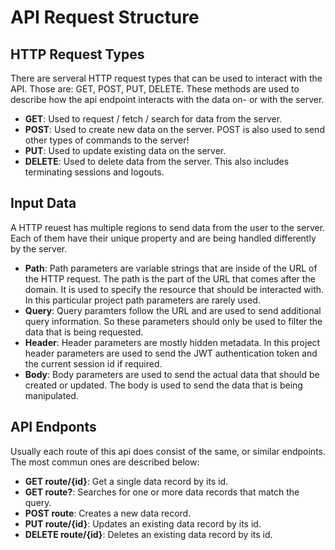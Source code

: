 <!---
    Write how an api request should be strucutred here!

-->


# API Request Structure

## HTTP Request Types

There are serveral HTTP request types that can be used to interact with the API. Those are: GET, POST, PUT, DELETE.
These methods are used to describe how the api endpoint interacts with the data on- or with the server.

- **GET**: Used to request / fetch / search for data from the server.
- **POST**: Used to create new data on the server. POST is also used to send other types of commands to the server!
- **PUT**: Used to update existing data on the server.
- **DELETE**: Used to delete data from the server. This also includes terminating sessions and logouts.

## Input Data

A HTTP reuest has multiple regions to send data from the user to the server. Each of them have their unique property and are being handled differently by the server.

- **Path**: Path parameters are variable strings that are inside of the URL of the HTTP request. The path is the part of the URL that comes after the domain. It is used to specify the resource that should be interacted with. In this particular project path parameters are rarely used.
- **Query**: Query paramters follow the URL and are used to send additional query information. So these parameters should only be used to filter the data that is being requested.
- **Header**: Header parameters are mostly hidden metadata. In this project header parameters are used to send the JWT authentication token and the current session id if required.
- **Body**: Body parameters are used to send the actual data that should be created or updated. The body is used to send the data that is being manipulated.

## API Endponts

Usually each route of this api does consist of the same, or similar endpoints. The most commun ones are described below:
- **GET route/{id}**: Get a single data record by its id.
- **GET route?<query>**: Searches for one or more data records that match the query.
- **POST route**: Creates a new data record.
- **PUT route/{id}**: Updates an existing data record by its id.
- **DELETE route/{id}**: Deletes an existing data record by its id.